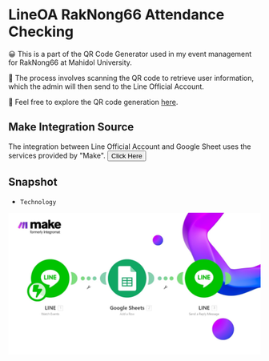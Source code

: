 # LineOA RakNong66 Attendance Checking

😀 This is a part of the QR Code Generator used in my event management for RakNong66 at Mahidol University.

📲 The process involves scanning the QR code to retrieve user information, which the admin will then send to the Line Official Account.

🥰 Feel free to explore the QR code generation [here](https://github.com/J1gsaww/QRCode-Generation-for-user-information.git).

## Make Integration Source
The integration between Line Official Account and Google Sheet uses the services provided by "Make".
[<button>Click Here</button>](https://www.make.com/en)

## Snapshot
- `Technology`<br>
<img src="/Image Source/1.jpg" alt="First">
